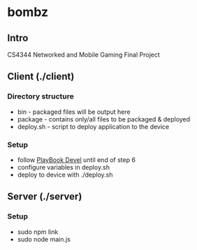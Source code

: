 # bombz

## Intro
CS4344 Networked and Mobile Gaming Final Project

## Client (./client)

### Directory structure
* bin - packaged files will be output here
* package - contains only/all files to be packaged & deployed
* deploy.sh - script to deploy application to the device

### Setup
* follow [PlayBook Devel](http://blog.nus.edu.sg/cs4344/playbook-devel/) until end of step 6
* configure variables in deploy.sh
* deploy to device with ./deploy.sh

## Server (./server)

### Setup
* sudo npm link
* sudo node main.js
